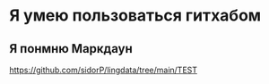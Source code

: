 # Я умею пользоваться гитхабом
## Я понмню Маркдаун
https://github.com/sidorP/lingdata/tree/main/TEST

